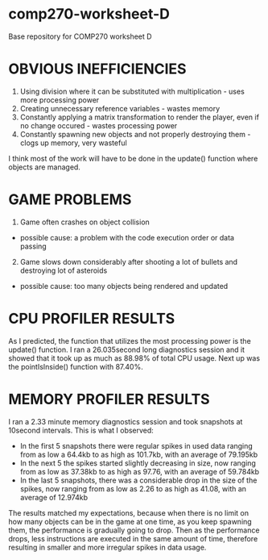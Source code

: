 # comp270-worksheet-D
Base repository for COMP270 worksheet D

# OBVIOUS INEFFICIENCIES
1. Using division where it can be substituted with multiplication - uses more processing power
2. Creating unnecessary reference variables - wastes memory
3. Constantly applying a matrix transformation to render the player, even if no change occured - wastes processing power
4. Constantly spawning new objects and not properly destroying them - clogs up memory, very wasteful

I think most of the work will have to be done in the update() function where objects are managed.

# GAME PROBLEMS
1. Game often crashes on object collision 
- possible cause: a problem with the code execution order or data passing
2. Game slows down considerably after shooting a lot of bullets and destroying  lot of asteroids
- possible cause: too many objects being rendered and updated

# CPU PROFILER RESULTS
As I predicted, the function that utilizes the most processing power is the update() function.
I ran a 26.035second long diagnostics session and it showed that it took up as much as 88.98% of total CPU usage.
Next up was the pointIsInside() function with 87.40%.

# MEMORY PROFILER RESULTS
I ran a 2.33 minute memory diagnostics session and took snapshots at 10second intervals.
This is what I observed:
- In the first 5 snapshots there were  regular spikes in used data ranging from as low a 64.4kb to as high as 101.7kb, with an average of 79.195kb
- In the next 5 the spikes started slightly decreasing in size, now ranging from as low as 37.38kb to as high as 97.76, with an average of 59.784kb
- In the last 5 snapshots, there was a considerable drop in the size of the spikes, now ranging from as low as 2.26 to as high as 41.08, with an average of 12.974kb

The results matched my expectations, because when there is no limit on how many objects can be in the game at one time, as you keep spawning them, the performance is gradually going to drop.
Then as the performance drops, less instructions are executed in the same amount of time, therefore resulting in smaller and more irregular spikes in data usage.
